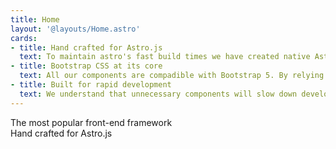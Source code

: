 ```yaml
---
title: Home
layout: '@layouts/Home.astro'
cards:
- title: Hand crafted for Astro.js
  text: To maintain astro's fast build times we have created native Astro components. To minimise JS sent to the browser, our components use stock bootstrap JS modules. No need to hydrate your components with React.
- title: Bootstrap CSS at its core
  text: All our components are compadible with Bootstrap 5. By relying entirely on the Bootstrap stylesheet you can customise the components with Bootstrap's powerfull SCSS variables. You can also drop the components into existing themes.
- title: Built for rapid development
  text: We understand that unnecessary components will slow down development for someone who is experienced with bootstrap 5. Since astro gives you such easy control over HTML we have only created Astro components in cases where they will make your code more dry. Stock bootstrap JS has been included in these modules. 
---
```

The most popular front-end framework\
Hand crafted for Astro.js
